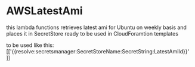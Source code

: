 # AWSLatestAmi
this lambda functions retrieves latest ami for Ubuntu on weekly basis and places it in SecretStore ready to be used in CloudForamtion templates

to be used like this:
[['{{resolve:secretsmanager:SecretStoreName:SecretString:LatestAmiId}}' ]]
